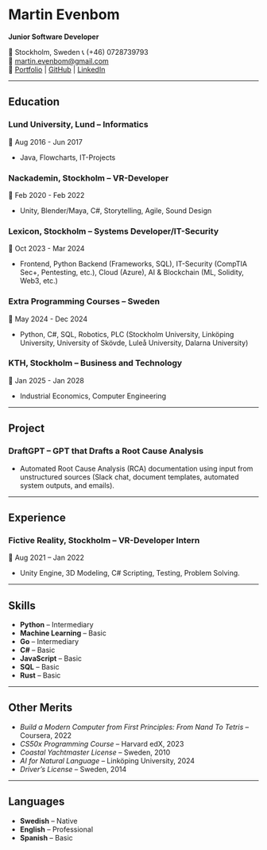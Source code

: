 # Martin Evenbom  
**Junior Software Developer**  

📍 Stockholm, Sweden
📞 (+46) 0728739793  
📧 [martin.evenbom@gmail.com](mailto:martin.evenbom@gmail.com)  
🔗 [Portfolio](https://evenbom.se/) | [GitHub](http://github.com/zibiax) | [LinkedIn](https://www.linkedin.com/in/martin-evenbom/)  

---

## Education  
### Lund University, Lund – Informatics  
📅 Aug 2016 - Jun 2017  
- Java, Flowcharts, IT-Projects  

### Nackademin, Stockholm – VR-Developer  
📅 Feb 2020 - Feb 2022  
- Unity, Blender/Maya, C#, Storytelling, Agile, Sound Design  

### Lexicon, Stockholm – Systems Developer/IT-Security  
📅 Oct 2023 - Mar 2024  
- Frontend, Python Backend (Frameworks, SQL), IT-Security (CompTIA Sec+, Pentesting, etc.), Cloud (Azure), AI & Blockchain (ML, Solidity, Web3, etc.)  

### Extra Programming Courses – Sweden  
📅 May 2024 - Dec 2024  
- Python, C#, SQL, Robotics, PLC (Stockholm University, Linköping University, University of Skövde, Luleå University, Dalarna University)  

### KTH, Stockholm – Business and Technology  
📅 Jan 2025 - Jan 2028  
- Industrial Economics, Computer Engineering  

---

## Project  
### DraftGPT – GPT that Drafts a Root Cause Analysis  
- Automated Root Cause Analysis (RCA) documentation using input from unstructured sources (Slack chat, document templates, automated system outputs, and emails).  

---

## Experience  
### Fictive Reality, Stockholm – VR-Developer Intern  
📅 Aug 2021 – Jan 2022  
- Unity Engine, 3D Modeling, C# Scripting, Testing, Problem Solving.  

---

## Skills  
- **Python** – Intermediary  
- **Machine Learning** – Basic  
- **Go** – Intermediary  
- **C#** – Basic  
- **JavaScript** – Basic  
- **SQL** – Basic  
- **Rust** – Basic  

---

## Other Merits  
- *Build a Modern Computer from First Principles: From Nand To Tetris* – Coursera, 2022  
- *CS50x Programming Course* – Harvard edX, 2023  
- *Coastal Yachtmaster License* – Sweden, 2010  
- *AI for Natural Language* – Linköping University, 2024  
- *Driver’s License* – Sweden, 2014  

---

## Languages  
- **Swedish** – Native  
- **English** – Professional  
- **Spanish** – Basic  

